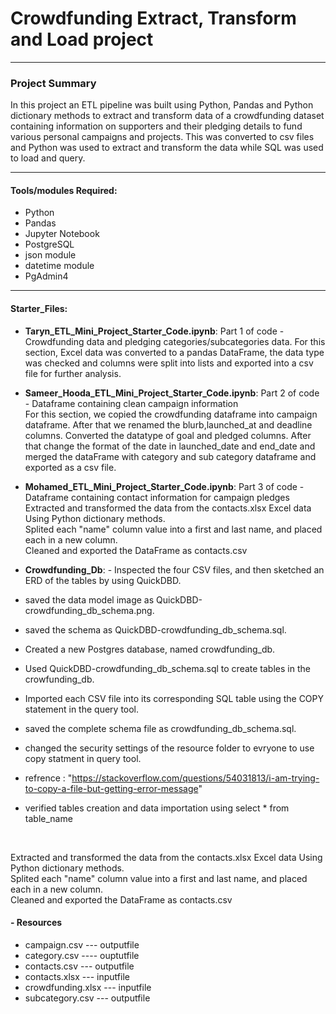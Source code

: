 # Crowdfunding Extract, Transform and Load project
***
### Project Summary
In this project an ETL pipeline was built using Python, Pandas and Python dictionary methods to extract and transform data of a crowdfunding dataset containing information on supporters and their pledging details to fund various personal campaigns and projects. This was converted to csv files and Python was used to extract and transform the data while SQL was used to load and query.


***
#### Tools/modules Required:
- Python
- Pandas
- Jupyter Notebook
- PostgreSQL
- json module
- datetime module
- PgAdmin4


***
#### Starter_Files:
- **Taryn_ETL_Mini_Project_Starter_Code.ipynb**: Part 1 of code - Crowdfunding data and pledging categories/subcategories data. For this section, Excel data was converted to a pandas DataFrame, the data type was checked and columns were split into lists and exported into a csv file for further analysis.

- **Sameer_Hooda_ETL_Mini_Project_Starter_Code.ipynb**: Part 2 of code - Dataframe containing clean campaign information<br> For this section, we copied the crowdfunding dataframe into campaign dataframe. After that we renamed the blurb,launched_at and deadline columns. Converted the datatype of goal and pledged columns. After that change the format of the date in launched_date and end_date and merged the dataFrame with category and sub category dataframe and exported as a csv file.

- **Mohamed_ETL_Mini_Project_Starter_Code.ipynb**: Part 3 of code - Dataframe containing contact information for campaign pledges<br>
Extracted and transformed the data from the contacts.xlsx Excel data Using Python dictionary methods.<br>
Splited each "name" column value into a first and last name, and placed each in a new column.<br>
Cleaned and exported the DataFrame as contacts.csv <br>

- **Crowdfunding_Db**:  - Inspected the four CSV files, and then sketched an ERD of the tables by using QuickDBD. <br>
- saved the data model image as QuickDBD-crowdfunding_db_schema.png. <br>
- saved the schema as QuickDBD-crowdfunding_db_schema.sql. <br>
- Created a new Postgres database, named crowdfunding_db. <br>
- Used QuickDBD-crowdfunding_db_schema.sql to create tables in the crowfunding_db. <br>
- Imported each CSV file into its corresponding SQL table using the COPY statement in the query tool.<br>
- saved the complete schema file as crowdfunding_db_schema.sql.<br>
- changed the security settings of the resource folder to evryone to use copy statment in query tool.<br>
- refrence : "https://stackoverflow.com/questions/54031813/i-am-trying-to-copy-a-file-but-getting-error-message" <br>
- verified tables creation and data importation using select * from table_name <br>

<br>


Extracted and transformed the data from the contacts.xlsx Excel data Using Python dictionary methods.<br>
Splited each "name" column value into a first and last name, and placed each in a new column.<br>
Cleaned and exported the DataFrame as contacts.csv <br>

#### - Resources
- campaign.csv --- outputfile<br>
- category.csv ---- ouptutfile<br>
- contacts.csv --- outputfile<br>
- contacts.xlsx --- inputfile<br>
- crowdfunding.xlsx --- inputfile<br>
- subcategory.csv --- outputfile<br>
